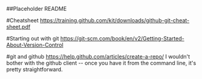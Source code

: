 ##Placeholder README

#Cheatsheet
https://training.github.com/kit/downloads/github-git-cheat-sheet.pdf

#Starting out with git
https://git-scm.com/book/en/v2/Getting-Started-About-Version-Control

#git and github
https://help.github.com/articles/create-a-repo/
I wouldn't bother with the github client -- once you have it from the command line, it's pretty straightforward.


